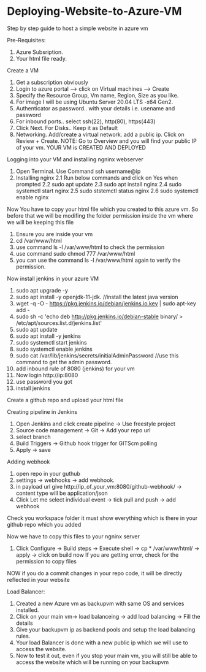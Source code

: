 # Deploying-Website-to-Azure-VM

Step by step guide to host a simple website in azure vm

Pre-Requisites:
1. Azure Subsription.
2. Your html file ready.

Create a VM
1. Get a subscription obviously
2. Login to azure portal --> click on Virtual machines --> Create
3. Specify the Resource Group, Vm name, Region, Size as you like. 
4. For image I will be using Ubuntu Server 20.04 LTS -x64 Gen2.
5. Authenticator as password.. with your details i.e. usename and password
6. For inbound ports.. select ssh(22), http(80), https(443)
7. Click Next. For Disks.. Keep it as Default
8. Networking. Add/create a virtual network. add a public ip. Click on Review + Create.
NOTE: Go to Overview and you will find your public IP of your vm.
YOUR VM is CREATED AND DEPLOYED

Logging into your VM and installing ngninx webserver
1. Open Terminal. Use Command ssh username@ip
2. Installing nginx
	2.1 Run below commands and click on Yes when prompted
	2.2 sudo apt update
	2.3 sudo apt install nginx
	2.4 sudo systemctl start nginx
	2.5 sudo ststemctl status nginx
   	2.6 sudo systemctl enable nginx

Now You have to copy your html file which you created to this azure vm.
So before that we will be modifing the folder permission inside the vm where we will be keeping this file
1. Ensure you are inside your vm
2. cd /var/www/html
3. use command ls -l /var/www/html to check the permission
4. use command sudo chmod 777 /var/www/html
5. you can use the command ls -l /var/www/html again to verify the permission.

Now install jenkins in your azure VM
1. sudo apt upgrade -y
2. sudo apt install -y openjdk-11-jdk.  //install the latest java version
3. wget -q -O - https://pkg.jenkins.io/debian/jenkins.io.key | sudo apt-key add -
4. sudo sh -c 'echo deb http://pkg.jenkins.io/debian-stable binary/ > /etc/apt/sources.list.d/jenkins.list'
5. sudo apt update
6. sudo apt install -y jenkins
7. sudo systemctl start jenkins
8. sudo systemctl enable jenkins
9. sudo cat /var/lib/jenkins/secrets/initialAdminPassword   //use this command to get the admin password.
10. add inbound rule of 8080 (jenkins) for your vm 
11. Now login http://ip:8080
12. use password you got
13. install jenkins


Create a github repo and upload your html file

Creating pipeline in Jenkins
1. Open Jenkins and click create pipeline -> Use freestyle project
2. Source code management -> Git -> Add your repo url
3. select branch
4. Build Triggers -> Github hook trigger for GITScm polling
5. Apply -> save

Adding webhook
1. open repo in your guthub
2. settings -> webhooks -> add webhook.
3. in payload url give http://ip_of_your_vm:8080/github-webhook/ -> content type will be application/json
4. Click Let me select individual event -> tick pull and push -> add webhook

Check you workspace folder it must show everything which is there in your github repo which you added

Now we have to copy this files to your ngninx server
1. Click Configure -> Build steps -> Execute shell -> cp * /var/www/html/ -> apply -> click on build now
If you are getting error, check for the permission to copy files

NOW if you do a commit changes in your repo code, it will be directly reflected in your website

Load Balancer:
1. Created a new Azure vm as backupvm with same OS and services installed.
2. Click on your main vm-> load balanceing -> add load balancing  -> Fill the details 
3. Give your backupvm ip as backend pools and setup the load balancing  rules.
4. Your load Balancer is done with a new public ip which we will use to access the website.
5. Now to test it out, even if you stop your main vm, you will still be able to access the website which will be running on your backupvm


